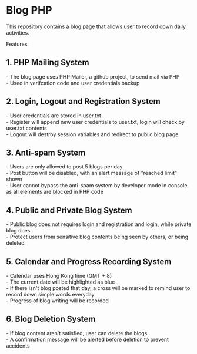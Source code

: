# Blog PHP

This repository contains a blog page that allows user to record down daily activities.

Features:

<h2>1. PHP Mailing System</h2>
   - The blog page uses PHP Mailer, a github project, to send mail via PHP<br>
   - Used in verifcation code and user credentials backup<br>
<h2>2. Login, Logout and Registration System</h2>
   - User credentials are stored in user.txt<br>
   - Register will append new user credentials to user.txt, login will check by user.txt contents<br>
   - Logout will destroy session variables and redirect to public blog page<br>
<h2>3. Anti-spam System</h2>
   - Users are only allowed to post 5 blogs per day<br>
   - Post button will be disabled, with an alert message of "reached limit" shown<br>
   - User cannot bypass the anti-spam system by developer mode in console, as all elements are blocked in PHP code<br>
<h2>4. Public and Private Blog System</h2>
   - Public blog does not requires login and registration and login, while private blog does<br>
   - Protect users from sensitive blog contents being seen by others, or being deleted<br>
<h2>5. Calendar and Progress Recording System</h2>
    - Calendar uses Hong Kong time (GMT + 8)<br>
    - The current date will be highlighted as blue<br>
    - If there isn't blog posted that day, a cross will be marked to remind user to record down simple words everyday<br>
    - Progress of blog writing will be recorded<br>
<h2>6. Blog Deletion System</h2>
    - If blog content aren't satisfied, user can delete the blogs<br>
    - A confirmation message will be alerted before deletion to prevent accidents<br>
